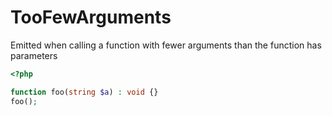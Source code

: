 # TooFewArguments

Emitted when calling a function with fewer arguments than the function has parameters

```php
<?php

function foo(string $a) : void {}
foo();
```
